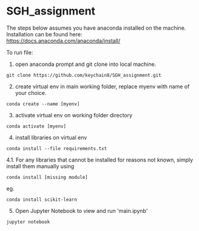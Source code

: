 # SGH_assignment

The steps below assumes you have anaconda installed on the machine. <br>
Installation can be found here: https://docs.anaconda.com/anaconda/install/

To run file:
1. open anaconda prompt and git clone into local machine.
```
git clone https://github.com/keychain8/SGH_assignment.git
```
2. create virtual env in main working folder, replace myenv with name of your choice.
```
conda create --name [myenv]
```
3. activate virtual env on working folder directory
```
conda activate [myenv]
```
4. install libraries on virtual env
```
conda install --file requirements.txt
```
4.1. For any libraries that cannot be installed for reasons not known, simply install them manually using
```
conda install [missing module]
```
eg.
```
conda install scikit-learn
```
5. Open Jupyter Notebook to view and run 'main.ipynb'
```
jupyter notebook
```
